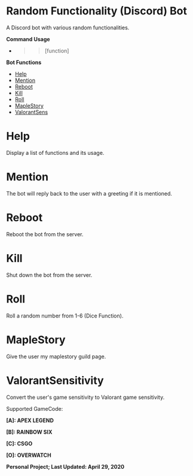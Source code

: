 # Random Functionality (Discord) Bot #
A Discord bot with various random functionalities.

**Command Usage**
- >>\[function\]

**Bot Functions**
- [Help](#Help)
- [Mention](#Mention)
- [Reboot](#Reboot)
- [Kill](#Kill)
- [Roll](#Roll)
- [MapleStory](#MapleStory)
- [ValorantSens <GameCode> <Sensitivity>](#ValorantSensitivity)

# Help #
Display a list of functions and its usage.

# Mention #
The bot will reply back to the user with a greeting if it is mentioned.

# Reboot #
Reboot the bot from the server.

# Kill #
Shut down the bot from the server.

# Roll #
Roll a random number from 1-6 (Dice Function).

# MapleStory #
Give the user my maplestory guild page.

# ValorantSensitivity #
Convert the user's game sensitivity to Valorant game sensitivity.

Supported GameCode:

**\[A\]: APEX LEGEND**

**\[B\]: RAINBOW SIX**

**\[C\]: CSGO**

**\[O\]: OVERWATCH**

**Personal Project; Last Updated: April 29, 2020**
